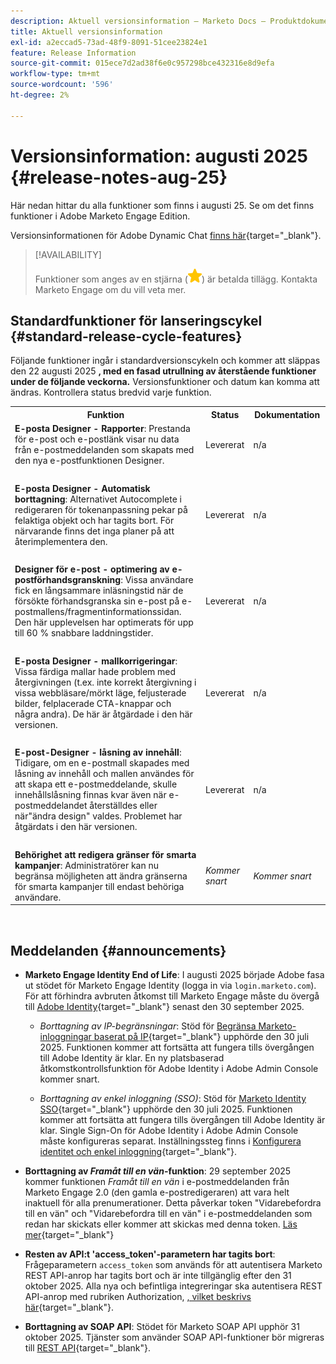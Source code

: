```yaml
---
description: Aktuell versionsinformation – Marketo Docs – Produktdokumentation
title: Aktuell versionsinformation
exl-id: a2eccad5-73ad-48f9-8091-51cee23824e1
feature: Release Information
source-git-commit: 015ece7d2ad38f6e0c957298bce432316e8d9efa
workflow-type: tm+mt
source-wordcount: '596'
ht-degree: 2%

---
```


# Versionsinformation: augusti 2025 {#release-notes-aug-25}

Här nedan hittar du alla funktioner som finns i augusti 25. Se om det finns funktioner i Adobe Marketo Engage Edition.

Versionsinformationen för Adobe Dynamic Chat [finns här](/help/marketo/release-notes/dynamic-chat.md){target="_blank"}.

>[!AVAILABILITY]
>
>Funktioner som anges av en stjärna (![stjärna](assets/yellow-star.png)) är betalda tillägg. Kontakta Marketo Engage om du vill veta mer.

## Standardfunktioner för lanseringscykel {#standard-release-cycle-features}

Följande funktioner ingår i standardversionscykeln och kommer att släppas den 22 augusti 2025 **, med en fasad utrullning av återstående funktioner under de följande veckorna.** Versionsfunktioner och datum kan komma att ändras. Kontrollera status bredvid varje funktion.

<table style="table-layout:auto">
 <tbody>
 <tr>
   <th style="width:65%">Funktion</th>
   <th style="width:10%">Status</th>
   <th style="width:25%">Dokumentation</th>
  </tr>
  <tr>
   <td><strong>E-posta Designer - Rapporter</strong>: Prestanda för e-post och e-postlänk visar nu data från e-postmeddelanden som skapats med den nya e-postfunktionen Designer.</td>
   <td>Levererat</td>
   <td>n/a</td>
  </tr>
  <tr>
   <td> </td>
   <td> </td>
   <td> </td>
  </tr>
  <tr>
   <td><strong>E-posta Designer - Automatisk borttagning</strong>: Alternativet Autocomplete i redigeraren för tokenanpassning pekar på felaktiga objekt och har tagits bort. För närvarande finns det inga planer på att återimplementera den.</td>
   <td>Levererat</td>
   <td>n/a</td>
  </tr>
  <tr>
   <td> </td>
   <td> </td>
   <td> </td>
  </tr>
  <tr>
   <td><strong>Designer för e-post - optimering av e-postförhandsgranskning</strong>: Vissa användare fick en långsammare inläsningstid när de försökte förhandsgranska sin e-post på e-postmallens/fragmentinformationssidan. Den här upplevelsen har optimerats för upp till 60 % snabbare laddningstider.</td>
   <td>Levererat</td>
   <td>n/a</td>
  </tr>
  <tr>
   <td> </td>
   <td> </td>
   <td> </td>
  </tr>
  <tr>
   <td><strong>E-posta Designer - mallkorrigeringar</strong>: Vissa färdiga mallar hade problem med återgivningen (t.ex. inte korrekt återgivning i vissa webbläsare/mörkt läge, feljusterade bilder, felplacerade CTA-knappar och några andra). De här är åtgärdade i den här versionen.</td>
   <td>Levererat</td>
   <td>n/a</td>
  </tr>
  <tr>
   <td> </td>
   <td> </td>
   <td> </td>
  </tr>
  <tr>
   <td><strong>E-post-Designer - låsning av innehåll</strong>: Tidigare, om en e-postmall skapades med låsning av innehåll och mallen användes för att skapa ett e-postmeddelande, skulle innehållslåsning finnas kvar även när e-postmeddelandet återställdes eller när"ändra design" valdes. Problemet har åtgärdats i den här versionen.</td>
   <td>Levererat</td>
   <td>n/a</td>
  </tr>
  <tr>
   <td> </td>
   <td> </td>
   <td> </td>
  </tr>
  <tr>
   <td><strong>Behörighet att redigera gränser för smarta kampanjer</strong>: Administratörer kan nu begränsa möjligheten att ändra gränserna för smarta kampanjer till endast behöriga användare.</td>
   <td><i>Kommer snart</i></td>
   <td><i>Kommer snart</i></td>
  </tr>
  </tbody>
</table>
<br/>

## Meddelanden {#announcements}

* **Marketo Engage Identity End of Life**: I augusti 2025 började Adobe fasa ut stödet för Marketo Engage Identity (logga in via `login.marketo.com`). För att förhindra avbruten åtkomst till Marketo Engage måste du övergå till [Adobe Identity](https://experienceleague.adobe.com/en/docs/marketo/using/product-docs/administration/marketo-with-adobe-identity/adobe-identity-management-overview){target="_blank"} senast den 30 september 2025.

   * _Borttagning av IP-begränsningar_: Stöd för [Begränsa Marketo-inloggningar baserat på IP](https://experienceleague.adobe.com/en/docs/marketo/using/product-docs/administration/settings/restrict-marketo-logins-based-on-ip){target="_blank"} upphörde den 30 juli 2025. Funktionen kommer att fortsätta att fungera tills övergången till Adobe Identity är klar. En ny platsbaserad åtkomstkontrollsfunktion för Adobe Identity i Adobe Admin Console kommer snart.

   * _Borttagning av enkel inloggning (SSO)_: Stöd för [Marketo Identity SSO](https://experienceleague.adobe.com/en/docs/marketo/using/product-docs/administration/additional-integrations/add-single-sign-on-to-a-portal){target="_blank"} upphörde den 30 juli 2025. Funktionen kommer att fortsätta att fungera tills övergången till Adobe Identity är klar. Single Sign-On för Adobe Identity i Adobe Admin Console måste konfigureras separat. Inställningssteg finns i [Konfigurera identitet och enkel inloggning](https://helpx.adobe.com/enterprise/using/set-up-identity.html){target="_blank"}.

* **Borttagning av _Framåt till en vän_-funktion**: 29 september 2025 kommer funktionen _Framåt till en vän_ i e-postmeddelanden från Marketo Engage 2.0 (den gamla e-postredigeraren) att vara helt inaktuell för alla prenumerationer. Detta påverkar token &quot;Vidarebefordra till en vän&quot; och &quot;Vidarebefordra till en vän&quot; i e-postmeddelanden som redan har skickats eller kommer att skickas med denna token. [Läs mer](https://nation.marketo.com/t5/product-blogs/deprecation-of-forward-to-a-friend/ba-p/358045#M2889){target="_blank"}

* **Resten av API:t &#39;access_token&#39;-parametern har tagits bort**: Frågeparametern `access_token` som används för att autentisera Marketo REST API-anrop har tagits bort och är inte tillgänglig efter den 31 oktober 2025. Alla nya och befintliga integreringar ska autentisera REST API-anrop med rubriken Authorization, [, vilket beskrivs här](https://experienceleague.adobe.com/en/docs/marketo-developer/marketo/rest/authentication){target="_blank"}.

* **Borttagning av SOAP API**: Stödet för Marketo SOAP API upphör 31 oktober 2025. Tjänster som använder SOAP API-funktioner bör migreras till [REST API](https://experienceleague.adobe.com/en/docs/marketo-developer/marketo/rest/rest-api){target="_blank"}.
